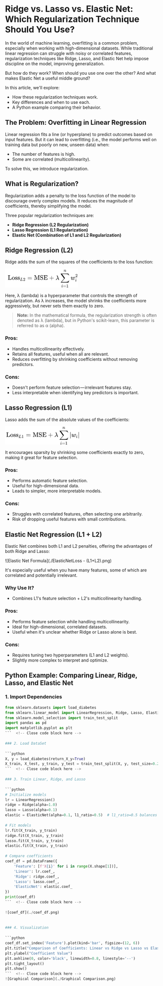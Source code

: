 # Ridge vs. Lasso vs. Elastic Net: Which Regularization Technique Should You Use?

In the world of machine learning, overfitting is a common problem, especially when working with high-dimensional datasets. While traditional linear regression can struggle with noisy or correlated features, regularization techniques like Ridge, Lasso, and Elastic Net help impose discipline on the model, improving generalization.

But how do they work? When should you use one over the other? And what makes Elastic Net a useful middle ground?

In this article, we'll explore:
- How these regularization techniques work.
- Key differences and when to use each.
- A Python example comparing their behavior.

## The Problem: Overfitting in Linear Regression

Linear regression fits a line (or hyperplane) to predict outcomes based on input features. But it can lead to overfitting (i.e., the model performs well on training data but poorly on new, unseen data) when:
- The number of features is high.
- Some are correlated (multicollinearity).

To solve this, we introduce regularization.

## What is Regularization?

Regularization adds a penalty to the loss function of the model to discourage overly complex models. It reduces the magnitude of coefficients, thereby simplifying the model.

Three popular regularization techniques are:
- **Ridge Regression (L2 Regularization)**
- **Lasso Regression (L1 Regularization)**
- **Elastic Net (Combination of L1 and L2 Regularization)**

## Ridge Regression (L2)

Ridge adds the sum of the squares of the coefficients to the loss function:

![Ridge Formula](./RidgeRegression-(L2).png)

Here, λ (lambda) is a hyperparameter that controls the strength of regularization. As λ increases, the model shrinks the coefficients more aggressively, but never sets them exactly to zero.

> **Note:** In the mathematical formula, the regularization strength is often denoted as λ (lambda), but in Python's scikit-learn, this parameter is referred to as α (alpha).

### Pros:
- Handles multicollinearity effectively.
- Retains all features, useful when all are relevant.
- Reduces overfitting by shrinking coefficients without removing predictors.

### Cons:
- Doesn't perform feature selection — irrelevant features stay.
- Less interpretable when identifying key predictors is important.

## Lasso Regression (L1)

Lasso adds the sum of the absolute values of the coefficients:

![Lasso Formula](./LassoRegression-(L1).png)

It encourages sparsity by shrinking some coefficients exactly to zero, making it great for feature selection.

### Pros:
- Performs automatic feature selection.
- Useful for high-dimensional data.
- Leads to simpler, more interpretable models.

### Cons:
- Struggles with correlated features, often selecting one arbitrarily.
- Risk of dropping useful features with small contributions.

## Elastic Net Regression (L1 + L2)

Elastic Net combines both L1 and L2 penalties, offering the advantages of both Ridge and Lasso:

![Elastic Net Formula](./ElasticNetLoss - (L1+L2).png)

It's especially useful when you have many features, some of which are correlated and potentially irrelevant.

### Why Use It?
- Combines L1's feature selection + L2's multicollinearity handling.

### Pros:
- Performs feature selection while handling multicollinearity.
- Ideal for high-dimensional, correlated datasets.
- Useful when it's unclear whether Ridge or Lasso alone is best.

### Cons:
- Requires tuning two hyperparameters (L1 and L2 weights).
- Slightly more complex to interpret and optimize.

## Python Example: Comparing Linear, Ridge, Lasso, and Elastic Net

### 1. Import Dependencies

```python
from sklearn.datasets import load_diabetes
from sklearn.linear_model import LinearRegression, Ridge, Lasso, ElasticNet
from sklearn.model_selection import train_test_split
import pandas as pd
import matplotlib.pyplot as plt
```  <!-- Close code block here -->

### 2. Load DataSet

```python
X, y = load_diabetes(return_X_y=True)
X_train, X_test, y_train, y_test = train_test_split(X, y, test_size=0.2, random_state=42)
```  <!-- Close code block here -->

### 3. Train Linear, Ridge, and Lasso

```python
# Initialize models
lr = LinearRegression()
ridge = Ridge(alpha=1.0)
lasso = Lasso(alpha=0.1)
elastic = ElasticNet(alpha=0.1, l1_ratio=0.5)  # l1_ratio=0.5 balances L1 and L2

# Fit models
lr.fit(X_train, y_train)
ridge.fit(X_train, y_train)
lasso.fit(X_train, y_train)
elastic.fit(X_train, y_train)

# Compare coefficients
coef_df = pd.DataFrame({
    'Feature': [f'X{i}' for i in range(X.shape[1])],
    'Linear': lr.coef_,
    'Ridge': ridge.coef_,
    'Lasso': lasso.coef_,
    'ElasticNet': elastic.coef_
})
print(coef_df)
```  <!-- Close code block here -->

![coef_df](./coef_df.png)


### 4. Visualization

```python
coef_df.set_index('Feature').plot(kind='bar', figsize=(12, 6))
plt.title("Comparison of Coefficients: Linear vs Ridge vs Lasso vs ElasticNet")
plt.ylabel("Coefficient Value")
plt.axhline(0, color='black', linewidth=0.8, linestyle='--')
plt.tight_layout()
plt.show()
```  <!-- Close code block here -->
![Graphical Comparison](./Graphical Comparison.png)
